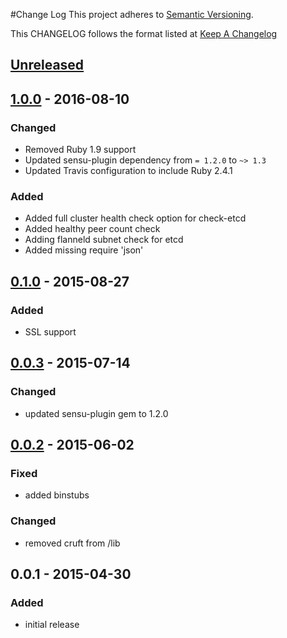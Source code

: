 #Change Log
This project adheres to [Semantic Versioning](http://semver.org/).

This CHANGELOG follows the format listed at [Keep A Changelog](http://keepachangelog.com/)

## [Unreleased]

## [1.0.0] - 2016-08-10
### Changed
- Removed Ruby 1.9 support
- Updated sensu-plugin dependency from `= 1.2.0` to `~> 1.3`
- Updated Travis configuration to include Ruby 2.4.1

### Added
- Added full cluster health check option for check-etcd
- Added healthy peer count check
- Adding flanneld subnet check for etcd
- Added missing require 'json'

## [0.1.0] - 2015-08-27
### Added
- SSL support

## [0.0.3] - 2015-07-14
### Changed
- updated sensu-plugin gem to 1.2.0

## [0.0.2] - 2015-06-02
### Fixed
- added binstubs

### Changed
- removed cruft from /lib

## 0.0.1 - 2015-04-30
### Added
- initial release

[Unreleased]: https://github.com/sensu-plugins/sensu-plugins-etcd/compare/1.0.0...HEAD
[1.0.0]: https://github.com/sensu-plugins/sensu-plugins-etcd/compare/0.1.0...1.0.0
[0.1.0]: https://github.com/sensu-plugins/sensu-plugins-etcd/compare/0.0.3...0.1.0
[0.0.3]: https://github.com/sensu-plugins/sensu-plugins-etcd/compare/0.0.2...0.0.3
[0.0.2]: https://github.com/sensu-plugins/sensu-plugins-etcd/compare/0.0.1...0.0.2
